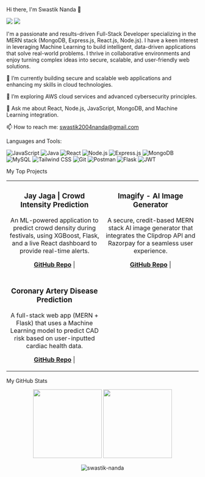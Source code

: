 Hi there, I'm Swastik Nanda 👋
<p align="left">
<a href="https://www.google.com/search?q=https://www.linkedin.com/in/swastik-nanda-837b35251/" target="_blank"><img src="https://www.google.com/search?q=https://img.shields.io/badge/LinkedIn-0077B5%3Fstyle%3Dfor-the-badge%26logo%3Dlinkedin%26logoColor%3Dwhite" /></a>
<a href="mailto:swastik2004nanda@gmail.com"><img src="https://img.shields.io/badge/Gmail-D14836?style=for-the-badge&logo=gmail&logoColor=white" /></a>
</p>

I'm a passionate and results-driven Full-Stack Developer specializing in the MERN stack (MongoDB, Express.js, React.js, Node.js). I have a keen interest in leveraging Machine Learning to build intelligent, data-driven applications that solve real-world problems. I thrive in collaborative environments and enjoy turning complex ideas into secure, scalable, and user-friendly web solutions.

🔭 I’m currently building secure and scalable web applications and enhancing my skills in cloud technologies.

🌱 I’m exploring AWS cloud services and advanced cybersecurity principles.

💬 Ask me about React, Node.js, JavaScript, MongoDB, and Machine Learning integration.

📫 How to reach me: swastik2004nanda@gmail.com

Languages and Tools:
<p align="left">
<img src="https://www.google.com/search?q=https://img.shields.io/badge/JavaScript-F7DF1E%3Fstyle%3Dfor-the-badge%26logo%3Djavascript%26logoColor%3Dblack" alt="JavaScript" />
<img src="https://img.shields.io/badge/Java-ED8B00?style=for-the-badge&logo=openjdk&logoColor=white" alt="Java" />
<img src="https://www.google.com/search?q=https://img.shields.io/badge/React-20232A%3Fstyle%3Dfor-the-badge%26logo%3Dreact%26logoColor%3D61DAFB" alt="React" />
<img src="https://www.google.com/search?q=https://img.shields.io/badge/Node.js-339933%3Fstyle%3Dfor-the-badge%26logo%3Dnodedotjs%26logoColor%3Dwhite" alt="Node.js" />
<img src="https://www.google.com/search?q=https://img.shields.io/badge/Express.js-000000%3Fstyle%3Dfor-the-badge%26logo%3Dexpress%26logoColor%3Dwhite" alt="Express.js" />
<img src="https://www.google.com/search?q=https://img.shields.io/badge/MongoDB-4EA94B%3Fstyle%3Dfor-the-badge%26logo%3Dmongodb%26logoColor%3Dwhite" alt="MongoDB" />
<img src="https://www.google.com/search?q=https://img.shields.io/badge/MySQL-005C84%3Fstyle%3Dfor-the-badge%26logo%3Dmysql%26logoColor%3Dwhite" alt="MySQL" />
<img src="https://www.google.com/search?q=https://img.shields.io/badge/Tailwind_CSS-38B2AC%3Fstyle%3Dfor-the-badge%26logo%3Dtailwind-css%26logoColor%3Dwhite" alt="Tailwind CSS" />
<img src="https://www.google.com/search?q=https://img.shields.io/badge/GIT-E44C30%3Fstyle%3Dfor-the-badge%26logo%3Dgit%26logoColor%3Dwhite" alt="Git" />
<img src="https://www.google.com/search?q=https://img.shields.io/badge/Postman-FF6C37%3Fstyle%3Dfor-the-badge%26logo%3Dpostman%26logoColor%3Dwhite" alt="Postman" />
<img src="https://www.google.com/search?q=https://img.shields.io/badge/Flask-000000%3Fstyle%3Dfor-the-badge%26logo%3Dflask%26logoColor%3Dwhite" alt="Flask" />
<img src="https://www.google.com/search?q=https://img.shields.io/badge/JWT-000000%3Fstyle%3Dfor-the-badge%26logo%3Djsonwebtokens%26logoColor%3Dwhite" alt="JWT" />
</p>

My Top Projects
<table>
<tr>
<td width="50%">
<h3 align="center">Jay Jaga | Crowd Intensity Prediction</h3>
<div align="center">
<p>An ML-powered application to predict crowd density during festivals, using XGBoost, Flask, and a live React dashboard to provide real-time alerts.</p>
<p>
<!-- Add your project links here -->
<a href="https://www.google.com/search?q=https://github.com/swastik-nanda/Jaya-Jaga"><strong>GitHub Repo</strong></a> |
<!-- <a href="YOUR-LIVE-DEMO-LINK"><strong>Live Demo</strong></a> -->
</p>
</div>
</td>
<td width="50%">
<h3 align="center">Imagify - AI Image Generator</h3>
<div align="center">
<p>A secure, credit-based MERN stack AI image generator that integrates the Clipdrop API and Razorpay for a seamless user experience.</p>
<p>
<!-- Add your project links here -->
<a href="https://www.google.com/search?q=https://github.com/swastik-nanda/Imagify-AI-text-To-Image-Generator"><strong>GitHub Repo</strong></a> |
<!-- <a href="YOUR-LIVE-DEMO-LINK"><strong>Live Demo</strong></a> -->
</p>
</div>
</td>
</tr>
<tr>
<td width="50%">
<h3 align="center">Coronary Artery Disease Prediction</h3>
<div align="center">
<p>A full-stack web app (MERN + Flask) that uses a Machine Learning model to predict CAD risk based on user-inputted cardiac health data.</p>
<p>
<!-- Add your project links here -->
<a href="https://www.google.com/search?q=https://github.com/swastik-nanda/CAD-Prediction-App"><strong>GitHub Repo</strong></a> |
<!-- <a href="YOUR-LIVE-DEMO-LINK"><strong>Live Demo</strong></a> -->
</p>
</div>
</td>
<td width="50%">
<!-- You can add another project here in the future! -->
</td>
</tr>
</table>

My GitHub Stats
<p align="center">
<img height="180em" src="https://www.google.com/search?q=https://github-readme-stats.vercel.app/api%3Fusername%3Dswastik-nanda%26show_icons%3Dtrue%26hide_border%3Dtrue%26theme%3Ddracula" />
<img height="180em" src="https://www.google.com/search?q=https://github-readme-stats.vercel.app/api/top-langs/%3Fusername%3Dswastik-nanda%26layout%3Dcompact%26hide_border%3Dtrue%26theme%3Ddracula" />
</p>
<p align="center">
<img align="center" src="https://www.google.com/search?q=https://github-readme-streak-stats.herokuapp.com/%3Fuser%3Dswastik-nanda%26theme%3Ddracula%26hide_border%3Dtrue" alt="swastik-nanda" />
</p>
